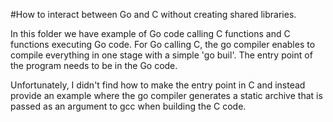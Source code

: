 #How to interact between Go and C without creating shared libraries.

In this folder we have example of Go code calling C functions and C functions executing Go code.
For Go calling C, the go compiler enables to compile everything in one stage with a simple 'go buil'.
The entry point of the program needs to be in the Go code.

Unfortunately, I didn't find how to make the entry point in C and instead provide an example where the go compiler generates a static archive that is passed as an argument to gcc when building the C code.

